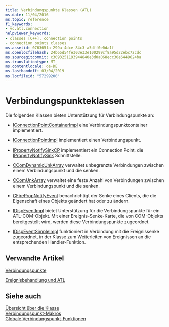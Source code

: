 ```yaml
---
title: Verbindungspunkte Klassen (ATL)
ms.date: 11/04/2016
ms.topic: reference
f1_keywords:
- vc.atl.connection
helpviewer_keywords:
- classes [C++], connection points
- connection points classes
ms.assetid: 076365fa-299a-4dce-84c3-a5dff0e0da1f
ms.openlocfilehash: 24b65d54fe303e33e100299cf8a95d22ebc72cdc
ms.sourcegitcommit: c3093251193944840e3d0a068ecc30e6449624ba
ms.translationtype: MT
ms.contentlocale: de-DE
ms.lasthandoff: 03/04/2019
ms.locfileid: "57299200"
---
```

# <a name="connection-points-classes"></a>Verbindungspunkteklassen

Die folgenden Klassen bieten Unterstützung für Verbindungspunkte an:

- [IConnectionPointContainerImpl](../atl/reference/iconnectionpointcontainerimpl-class.md) eine Verbindungspunktcontainer implementiert.

- [IConnectionPointImpl](../atl/reference/iconnectionpointimpl-class.md) implementiert einen Verbindungspunkt.

- [IPropertyNotifySinkCP](../atl/reference/ipropertynotifysinkcp-class.md) implementiert ein Connection Point, die [IPropertyNotifySink](/windows/desktop/api/ocidl/nn-ocidl-ipropertynotifysink) Schnittstelle.

- [CComDynamicUnkArray](../atl/reference/ccomdynamicunkarray-class.md) verwaltet unbegrenzte Verbindungen zwischen einem Verbindungspunkt und die senken.

- [CComUnkArray](../atl/reference/ccomunkarray-class.md) verwaltet eine feste Anzahl von Verbindungen zwischen einem Verbindungspunkt und die senken.

- [CFirePropNotifyEvent](../atl/reference/cfirepropnotifyevent-class.md) benachrichtigt der Senke eines Clients, die die Eigenschaft eines Objekts geändert hat oder zu ändern.

- [IDispEventImpl](../atl/reference/idispeventimpl-class.md) bietet Unterstützung für die Verbindungspunkte für ein ATL-COM-Objekt. Mit einer Ereignis-Senke-Karte, die von COM-Objekts bereitgestellt wird, werden diese Verbindungspunkte zugeordnet.

- [IDispEventSimpleImpl](../atl/reference/idispeventsimpleimpl-class.md) funktioniert in Verbindung mit die Ereignissenke zugeordnet, in der Klasse zum Weiterleiten von Ereignissen an die entsprechenden Handler-Funktion.

## <a name="related-articles"></a>Verwandte Artikel

[Verbindungspunkte](../atl/atl-connection-points.md)

[Ereignisbehandlung und ATL](../atl/event-handling-and-atl.md)

## <a name="see-also"></a>Siehe auch

[Übersicht über die Klasse](../atl/atl-class-overview.md)<br/>
[Verbindungspunkt-Makros](../atl/reference/connection-point-macros.md)<br/>
[Globale Verbindungspunkt-Funktionen](../atl/reference/connection-point-global-functions.md)
